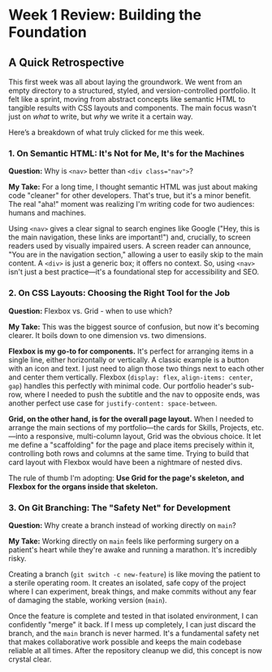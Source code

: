 # Week 1 Review: Building the Foundation

## A Quick Retrospective

This first week was all about laying the groundwork. We went from an empty directory to a structured, styled, and version-controlled portfolio. It felt like a sprint, moving from abstract concepts like semantic HTML to tangible results with CSS layouts and components. The main focus wasn't just on _what_ to write, but _why_ we write it a certain way.

Here’s a breakdown of what truly clicked for me this week.

### 1. On Semantic HTML: It's Not for Me, It's for the Machines

**Question:** Why is `<nav>` better than `<div class="nav">`?

**My Take:** For a long time, I thought semantic HTML was just about making code "cleaner" for other developers. That's true, but it's a minor benefit. The real "aha!" moment was realizing I'm writing code for two audiences: humans and machines.

Using `<nav>` gives a clear signal to search engines like Google ("Hey, this is the main navigation, these links are important!") and, crucially, to screen readers used by visually impaired users. A screen reader can announce, "You are in the navigation section," allowing a user to easily skip to the main content. A `<div>` is just a generic box; it offers no context. So, using `<nav>` isn't just a best practice—it's a foundational step for accessibility and SEO.

### 2. On CSS Layouts: Choosing the Right Tool for the Job

**Question:** Flexbox vs. Grid - when to use which?

**My Take:** This was the biggest source of confusion, but now it's becoming clearer. It boils down to one dimension vs. two dimensions.

**Flexbox is my go-to for components.** It's perfect for arranging items in a single line, either horizontally or vertically. A classic example is a button with an icon and text. I just need to align those two things next to each other and center them vertically. Flexbox (`display: flex`, `align-items: center`, `gap`) handles this perfectly with minimal code. Our portfolio header's sub-row, where I needed to push the subtitle and the nav to opposite ends, was another perfect use case for `justify-content: space-between`.

**Grid, on the other hand, is for the overall page layout.** When I needed to arrange the main sections of my portfolio—the cards for Skills, Projects, etc.—into a responsive, multi-column layout, Grid was the obvious choice. It let me define a "scaffolding" for the page and place items precisely within it, controlling both rows and columns at the same time. Trying to build that card layout with Flexbox would have been a nightmare of nested divs.

The rule of thumb I'm adopting: **Use Grid for the page's skeleton, and Flexbox for the organs inside that skeleton.**

### 3. On Git Branching: The "Safety Net" for Development

**Question:** Why create a branch instead of working directly on `main`?

**My Take:** Working directly on `main` feels like performing surgery on a patient's heart while they're awake and running a marathon. It's incredibly risky.

Creating a branch (`git switch -c new-feature`) is like moving the patient to a sterile operating room. It creates an isolated, safe copy of the project where I can experiment, break things, and make commits without any fear of damaging the stable, working version (`main`).

Once the feature is complete and tested in that isolated environment, I can confidently "merge" it back. If I mess up completely, I can just discard the branch, and the `main` branch is never harmed. It's a fundamental safety net that makes collaborative work possible and keeps the main codebase reliable at all times. After the repository cleanup we did, this concept is now crystal clear.
